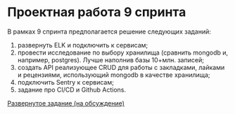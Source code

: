 # Проектная работа 9 спринта

В рамках 9 спринта предполагается решение следующих заданий:
1. развернуть ELK и подключить к сервисам;
2. провести исследование по выбору хранилища (сравнить mongodb и, например,  postgres). Лучше наполнив базы 10+млн. записей;
3. создать API реализующее CRUD для работы с закладками, лайками и рецензиями, использующий mongodb в качестве хранилища;
4. подключить Sentry к сервисам;
5. задание про CI/CD и Github Actions.

[Развернутое задание (на обсуждение)](docs/TASKS.md)